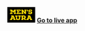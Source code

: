 <img src="frontend/public/img/Men_s Aura-logos_transparent.png" />
<a href="https://mensaura.netlify.app/" target="_blank"><b>Go to live app </b></a>
